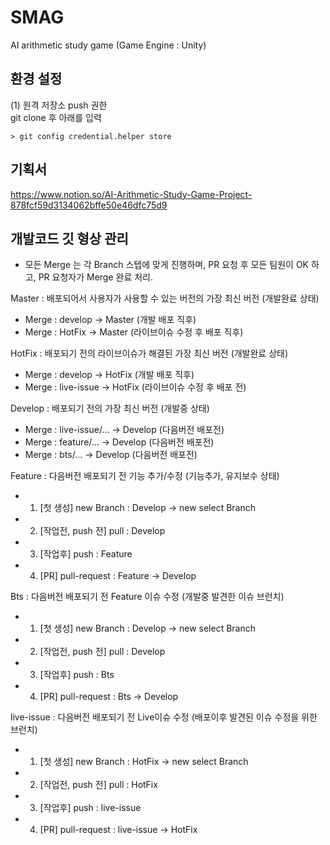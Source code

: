 # SMAG
AI arithmetic study game
(Game Engine : Unity)


## 환경 설정
(1) 원격 저장소 push 권한 <br>
git clone 후 아래를 입력
```
> git config credential.helper store
```


## 기획서
https://www.notion.so/AI-Arithmetic-Study-Game-Project-878fcf59d3134062bffe50e46dfc75d9


## 개발코드 깃 형상 관리
- 모든 Merge 는 각 Branch 스텝에 맞게 진행하며, PR 요청 후 모든 팀원이 OK 하고, PR 요청자가 Merge 완료 처리.

Master : 배포되어서 사용자가 사용할 수 있는 버전의 가장 최신 버전 (개발완료 상태)
- Merge : develop -> Master (개발 배포 직후)
- Merge : HotFix -> Master (라이브이슈 수정 후 배포 직후)

HotFix : 배포되기 전의 라이브이슈가 해결된 가장 최신 버전 (개발완료 상태)
- Merge : develop -> HotFix (개발 배포 직후)
- Merge : live-issue -> HotFix (라이브이슈 수정 후 배포 전)

Develop : 배포되기 전의 가장 최신 버전 (개발중 상태)
- Merge : live-issue/... -> Develop (다음버전 배포전)
- Merge : feature/... -> Develop (다음버전 배포전)
- Merge : bts/... -> Develop (다음버전 배포전)


Feature : 다음버전 배포되기 전 기능 추가/수정 (기능추가, 유지보수 상태)
- 1. [첫 생성] new Branch : Develop -> new select Branch
- 2. [작업전, push 전] pull : Develop
- 3. [작업후] push : Feature
- 4. [PR] pull-request : Feature -> Develop

Bts : 다음버전 배포되기 전 Feature 이슈 수정 (개발중 발견한 이슈 브런치)
- 1. [첫 생성] new Branch : Develop -> new select Branch
- 2. [작업전, push 전] pull : Develop
- 3. [작업후] push : Bts
- 4. [PR] pull-request : Bts -> Develop

live-issue : 다음버전 배포되기 전 Live이슈 수정 (배포이후 발견된 이슈 수정을 위한 브런치)
- 1. [첫 생성] new Branch : HotFix -> new select Branch
- 2. [작업전, push 전] pull : HotFix
- 3. [작업후] push : live-issue
- 4. [PR] pull-request : live-issue -> HotFix
